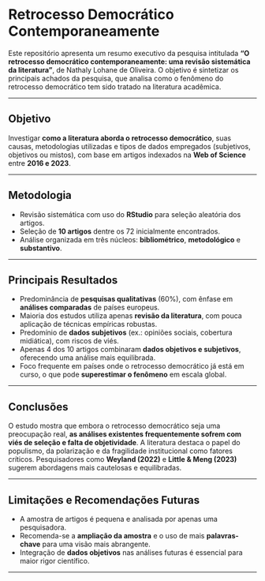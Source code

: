 # Retrocesso Democrático Contemporaneamente

Este repositório apresenta um resumo executivo da pesquisa intitulada **“O retrocesso democrático contemporaneamente: uma revisão sistemática da literatura”**, de Nathaly Lohane de Oliveira. O objetivo é sintetizar os principais achados da pesquisa, que analisa como o fenômeno do retrocesso democrático tem sido tratado na literatura acadêmica.

---

## Objetivo

Investigar **como a literatura aborda o retrocesso democrático**, suas causas, metodologias utilizadas e tipos de dados empregados (subjetivos, objetivos ou mistos), com base em artigos indexados na **Web of Science** entre **2016 e 2023**.

---

## Metodologia

- Revisão sistemática com uso do **RStudio** para seleção aleatória dos artigos.
- Seleção de **10 artigos** dentre os 72 inicialmente encontrados.
- Análise organizada em três núcleos: **bibliométrico**, **metodológico** e **substantivo**.

---

## Principais Resultados

- Predominância de **pesquisas qualitativas** (60%), com ênfase em **análises comparadas** de países europeus.
- Maioria dos estudos utiliza apenas **revisão da literatura**, com pouca aplicação de técnicas empíricas robustas.
- Predomínio de **dados subjetivos** (ex.: opiniões sociais, cobertura midiática), com riscos de viés.
- Apenas 4 dos 10 artigos combinaram **dados objetivos e subjetivos**, oferecendo uma análise mais equilibrada.
- Foco frequente em países onde o retrocesso democrático já está em curso, o que pode **superestimar o fenômeno** em escala global.

---

## Conclusões

O estudo mostra que embora o retrocesso democrático seja uma preocupação real, **as análises existentes frequentemente sofrem com viés de seleção e falta de objetividade**. A literatura destaca o papel do populismo, da polarização e da fragilidade institucional como fatores críticos. Pesquisadores como **Weyland (2022)** e **Little & Meng (2023)** sugerem abordagens mais cautelosas e equilibradas.

---

## Limitações e Recomendações Futuras

- A amostra de artigos é pequena e analisada por apenas uma pesquisadora.
- Recomenda-se a **ampliação da amostra** e o uso de mais **palavras-chave** para uma visão mais abrangente.
- Integração de **dados objetivos** nas análises futuras é essencial para maior rigor científico.

---
